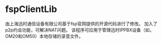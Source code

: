 # fspClientLib
由上海迅时通信设备有限公司基于fsp官网提供的开源代码进行了修改。
加入了p2p约会功能，可解决NAT问题。
该程序可应用于管理迅时IPPBX设备（如，OM20和OM50）本地存储的录音文件。



